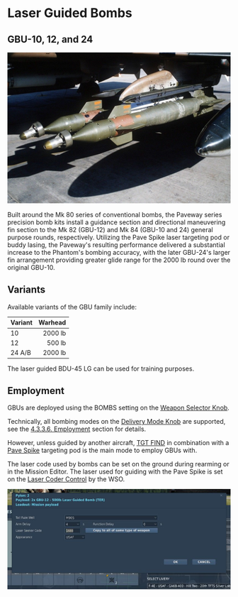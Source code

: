 # Laser Guided Bombs

## GBU-10, 12, and 24

![GBUs](../../../img/gbus.jpg)

Built around the Mk 80 series of conventional bombs, the Paveway series
precision bomb kits install a guidance section and directional maneuvering fin
section to the Mk 82 (GBU-12) and Mk 84 (GBU-10 and 24) general purpose rounds,
respectively. Utilizing the Pave Spike laser targeting pod or buddy lasing, the
Paveway's resulting performance delivered a substantial increase to the
Phantom's bombing accuracy, with the later GBU-24's larger fin arrangement
providing greater glide range for the 2000 lb round over the original GBU-10.

## Variants

Available variants of the GBU family include:

| Variant | Warhead |
| ------- | ------: |
| 10      | 2000 lb |
| 12      |  500 lb |
| 24 A/B  | 2000 lb |

The laser guided BDU-45 LG can be used for training purposes.

## Employment

GBUs are deployed using the BOMBS setting on the
[Weapon Selector Knob](../../../cockpit/pilot/weapon_management.md#weapon-selector-knob).

Technically, all bombing modes on the
[Delivery Mode Knob](../../../cockpit/pilot/weapon_management.md#delivery-mode-knob)
are supported, see the [4.3.3.6. Employment](employment/overview.md) section for
details.

However, unless guided by another aircraft,
[TGT FIND](employment/accurate_modes.md#target-find---tgt-find) in combination
with a [Pave Spike](../../../systems/weapon_systems/pave_spike/overview.md)
targeting pod is the main mode to employ GBUs with.

The laser code used by bombs can be set on the ground during rearming or in the
Mission Editor. The laser used for guiding with the Pave Spike is set on the
[Laser Coder Control](../../../cockpit/wso/right_console/front_section.md#laser-coder-control)
by the WSO.

![Laser Code Interface](../../../img/laser_code_rearm_menu.jpg)
